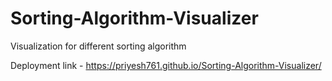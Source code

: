 # Sorting-Algorithm-Visualizer
Visualization for different sorting algorithm

Deployment link - https://priyesh761.github.io/Sorting-Algorithm-Visualizer/
